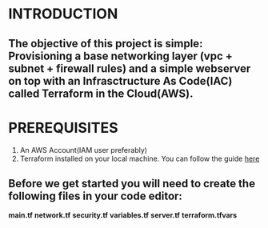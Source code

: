 # INTRODUCTION
## The objective of this project is simple: Provisioning a base networking layer (vpc + subnet + firewall rules) and a simple webserver on top with an Infrasctructure As Code(IAC) called Terraform in the Cloud(AWS).
# PREREQUISITES
1. An AWS Account(IAM user preferably)
2. Terraform installed on your local machine. You can follow the guide [here](https://developer.hashicorp.com/terraform/install)

## Before we get started you will need to create the following files in your code editor:
**main.tf**
**network.tf**
**security.tf**
**variables.tf**
**server.tf**
**terraform.tfvars**









